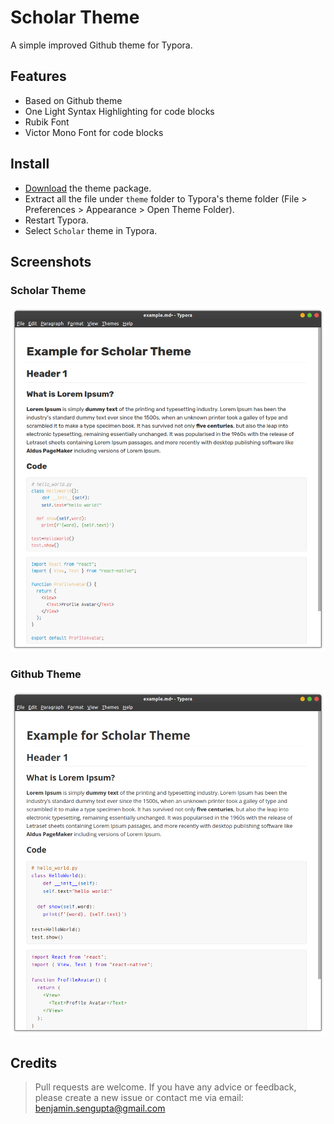 # Scholar Theme

A simple improved Github theme for Typora.

## Features

- Based on Github theme
- One Light Syntax Highlighting for code blocks
- Rubik Font
- Victor Mono Font for code blocks

## Install

- [Download](https://github.com/bensengupta/typora-theme-scholar/zipball/master) the theme package.
- Extract all the file under `theme` folder to Typora's theme folder (File > Preferences > Appearance > Open Theme Folder).
- Restart Typora.
- Select `Scholar` theme in Typora.

## Screenshots

### Scholar Theme

![](./images/scholar-theme.png)

### Github Theme

![](./images/github-theme.png)

## Credits

> Pull requests are welcome. If you have any advice or feedback, please create a new issue or contact me via email: benjamin.sengupta@gmail.com
